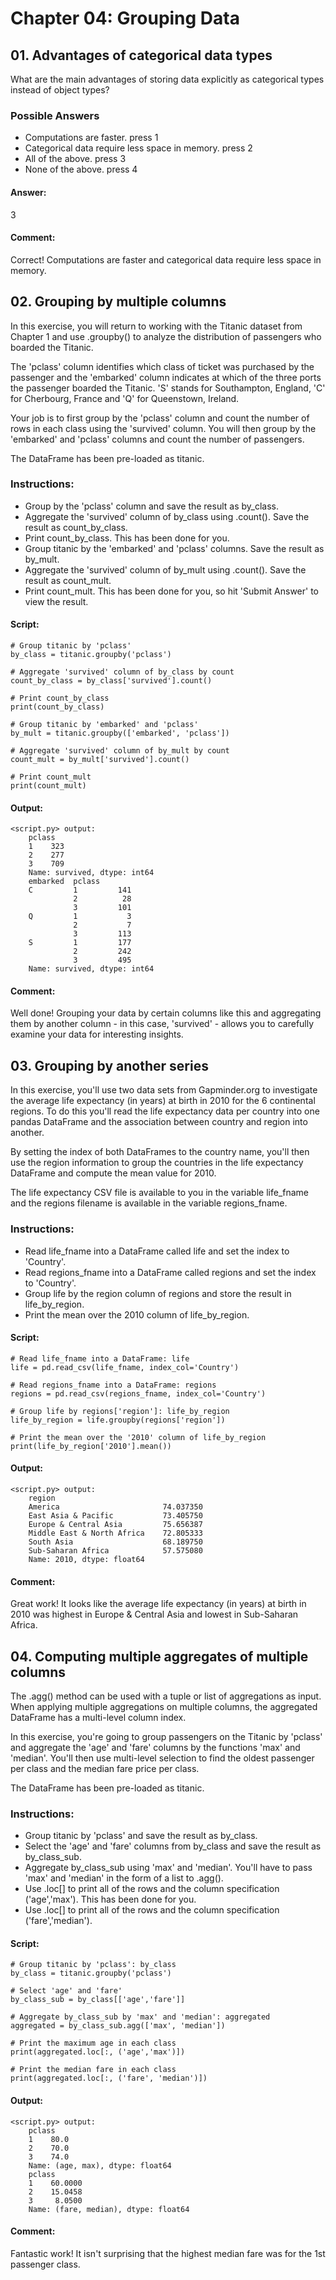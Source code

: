 # Chapter 04: Grouping Data

## 01. Advantages of categorical data types
What are the main advantages of storing data explicitly as categorical types instead of object types?

### Possible Answers
* Computations are faster.
press 1
* Categorical data require less space in memory.
press 2
* All of the above.
press 3
* None of the above.
press 4

#### Answer:
3

#### Comment:
Correct! Computations are faster and categorical data require less space in memory.

## 02. Grouping by multiple columns
In this exercise, you will return to working with the Titanic dataset from Chapter 1 and use .groupby() to analyze the distribution of passengers who boarded the Titanic.

The 'pclass' column identifies which class of ticket was purchased by the passenger and the 'embarked' column indicates at which of the three ports the passenger boarded the Titanic. 'S' stands for Southampton, England, 'C' for Cherbourg, France and 'Q' for Queenstown, Ireland.

Your job is to first group by the 'pclass' column and count the number of rows in each class using the 'survived' column. You will then group by the 'embarked' and 'pclass' columns and count the number of passengers.

The DataFrame has been pre-loaded as titanic.

### Instructions:
* Group by the 'pclass' column and save the result as by_class.
* Aggregate the 'survived' column of by_class using .count(). Save the result as count_by_class.
* Print count_by_class. This has been done for you.
* Group titanic by the 'embarked' and 'pclass' columns. Save the result as by_mult.
* Aggregate the 'survived' column of by_mult using .count(). Save the result as count_mult.
* Print count_mult. This has been done for you, so hit 'Submit Answer' to view the result.

#### Script:
```
# Group titanic by 'pclass'
by_class = titanic.groupby('pclass')

# Aggregate 'survived' column of by_class by count
count_by_class = by_class['survived'].count()

# Print count_by_class
print(count_by_class)

# Group titanic by 'embarked' and 'pclass'
by_mult = titanic.groupby(['embarked', 'pclass'])

# Aggregate 'survived' column of by_mult by count
count_mult = by_mult['survived'].count()

# Print count_mult
print(count_mult)
```
#### Output:
```
<script.py> output:
    pclass
    1    323
    2    277
    3    709
    Name: survived, dtype: int64
    embarked  pclass
    C         1         141
              2          28
              3         101
    Q         1           3
              2           7
              3         113
    S         1         177
              2         242
              3         495
    Name: survived, dtype: int64
```
#### Comment:
Well done! Grouping your data by certain columns like this and aggregating them by another column - in this case, 'survived' - allows you to carefully examine your data for interesting insights.

## 03. Grouping by another series
In this exercise, you'll use two data sets from Gapminder.org to investigate the average life expectancy (in years) at birth in 2010 for the 6 continental regions. To do this you'll read the life expectancy data per country into one pandas DataFrame and the association between country and region into another.

By setting the index of both DataFrames to the country name, you'll then use the region information to group the countries in the life expectancy DataFrame and compute the mean value for 2010.

The life expectancy CSV file is available to you in the variable life_fname and the regions filename is available in the variable regions_fname.

### Instructions:
* Read life_fname into a DataFrame called life and set the index to 'Country'.
* Read regions_fname into a DataFrame called regions and set the index to 'Country'.
* Group life by the region column of regions and store the result in life_by_region.
* Print the mean over the 2010 column of life_by_region.

#### Script:
```
# Read life_fname into a DataFrame: life
life = pd.read_csv(life_fname, index_col='Country')

# Read regions_fname into a DataFrame: regions
regions = pd.read_csv(regions_fname, index_col='Country')

# Group life by regions['region']: life_by_region
life_by_region = life.groupby(regions['region'])

# Print the mean over the '2010' column of life_by_region
print(life_by_region['2010'].mean())
```

#### Output:
```
<script.py> output:
    region
    America                       74.037350
    East Asia & Pacific           73.405750
    Europe & Central Asia         75.656387
    Middle East & North Africa    72.805333
    South Asia                    68.189750
    Sub-Saharan Africa            57.575080
    Name: 2010, dtype: float64
```

#### Comment:
Great work! It looks like the average life expectancy (in years) at birth in 2010 was highest in Europe & Central Asia and lowest in Sub-Saharan Africa.

## 04. Computing multiple aggregates of multiple columns
The .agg() method can be used with a tuple or list of aggregations as input. When applying multiple aggregations on multiple columns, the aggregated DataFrame has a multi-level column index.

In this exercise, you're going to group passengers on the Titanic by 'pclass' and aggregate the 'age' and 'fare' columns by the functions 'max' and 'median'. You'll then use multi-level selection to find the oldest passenger per class and the median fare price per class.

The DataFrame has been pre-loaded as titanic.

### Instructions:
* Group titanic by 'pclass' and save the result as by_class.
* Select the 'age' and 'fare' columns from by_class and save the result as by_class_sub.
* Aggregate by_class_sub using 'max' and 'median'. You'll have to pass 'max' and 'median' in the form of a list to .agg().
* Use .loc[] to print all of the rows and the column specification ('age','max'). This has been done for you.
* Use .loc[] to print all of the rows and the column specification ('fare','median').

#### Script:
```
# Group titanic by 'pclass': by_class
by_class = titanic.groupby('pclass')

# Select 'age' and 'fare'
by_class_sub = by_class[['age','fare']]

# Aggregate by_class_sub by 'max' and 'median': aggregated
aggregated = by_class_sub.agg(['max', 'median'])

# Print the maximum age in each class
print(aggregated.loc[:, ('age','max')])

# Print the median fare in each class
print(aggregated.loc[:, ('fare', 'median')])
```
#### Output:
```
<script.py> output:
    pclass
    1    80.0
    2    70.0
    3    74.0
    Name: (age, max), dtype: float64
    pclass
    1    60.0000
    2    15.0458
    3     8.0500
    Name: (fare, median), dtype: float64
```
#### Comment:
Fantastic work! It isn't surprising that the highest median fare was for the 1st passenger class.
